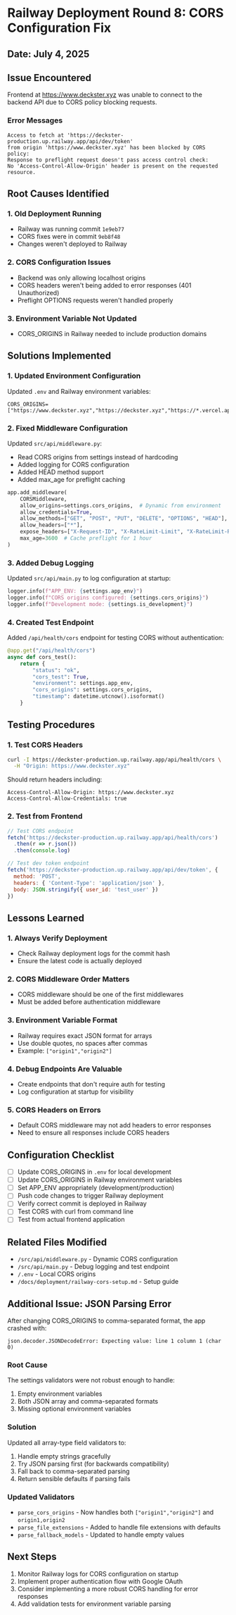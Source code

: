 # Railway Deployment Round 8: CORS Configuration Fix

## Date: July 4, 2025

## Issue Encountered
Frontend at https://www.deckster.xyz was unable to connect to the backend API due to CORS policy blocking requests.

### Error Messages
```
Access to fetch at 'https://deckster-production.up.railway.app/api/dev/token' 
from origin 'https://www.deckster.xyz' has been blocked by CORS policy: 
Response to preflight request doesn't pass access control check: 
No 'Access-Control-Allow-Origin' header is present on the requested resource.
```

## Root Causes Identified

### 1. Old Deployment Running
- Railway was running commit `1e9eb77` 
- CORS fixes were in commit `9eb8f48`
- Changes weren't deployed to Railway

### 2. CORS Configuration Issues
- Backend was only allowing localhost origins
- CORS headers weren't being added to error responses (401 Unauthorized)
- Preflight OPTIONS requests weren't handled properly

### 3. Environment Variable Not Updated
- CORS_ORIGINS in Railway needed to include production domains

## Solutions Implemented

### 1. Updated Environment Configuration
Updated `.env` and Railway environment variables:
```
CORS_ORIGINS=["https://www.deckster.xyz","https://deckster.xyz","https://*.vercel.app","http://localhost:3000","http://localhost:5173"]
```

### 2. Fixed Middleware Configuration
Updated `src/api/middleware.py`:
- Read CORS origins from settings instead of hardcoding
- Added logging for CORS configuration
- Added HEAD method support
- Added max_age for preflight caching

```python
app.add_middleware(
    CORSMiddleware,
    allow_origins=settings.cors_origins,  # Dynamic from environment
    allow_credentials=True,
    allow_methods=["GET", "POST", "PUT", "DELETE", "OPTIONS", "HEAD"],
    allow_headers=["*"],
    expose_headers=["X-Request-ID", "X-RateLimit-Limit", "X-RateLimit-Remaining"],
    max_age=3600  # Cache preflight for 1 hour
)
```

### 3. Added Debug Logging
Updated `src/api/main.py` to log configuration at startup:
```python
logger.info(f"APP_ENV: {settings.app_env}")
logger.info(f"CORS origins configured: {settings.cors_origins}")
logger.info(f"Development mode: {settings.is_development}")
```

### 4. Created Test Endpoint
Added `/api/health/cors` endpoint for testing CORS without authentication:
```python
@app.get("/api/health/cors")
async def cors_test():
    return {
        "status": "ok",
        "cors_test": True,
        "environment": settings.app_env,
        "cors_origins": settings.cors_origins,
        "timestamp": datetime.utcnow().isoformat()
    }
```

## Testing Procedures

### 1. Test CORS Headers
```bash
curl -I https://deckster-production.up.railway.app/api/health/cors \
  -H "Origin: https://www.deckster.xyz"
```

Should return headers including:
```
Access-Control-Allow-Origin: https://www.deckster.xyz
Access-Control-Allow-Credentials: true
```

### 2. Test from Frontend
```javascript
// Test CORS endpoint
fetch('https://deckster-production.up.railway.app/api/health/cors')
  .then(r => r.json())
  .then(console.log)

// Test dev token endpoint
fetch('https://deckster-production.up.railway.app/api/dev/token', {
  method: 'POST',
  headers: { 'Content-Type': 'application/json' },
  body: JSON.stringify({ user_id: 'test_user' })
})
```

## Lessons Learned

### 1. Always Verify Deployment
- Check Railway deployment logs for the commit hash
- Ensure the latest code is actually deployed

### 2. CORS Middleware Order Matters
- CORS middleware should be one of the first middlewares
- Must be added before authentication middleware

### 3. Environment Variable Format
- Railway requires exact JSON format for arrays
- Use double quotes, no spaces after commas
- Example: `["origin1","origin2"]`

### 4. Debug Endpoints Are Valuable
- Create endpoints that don't require auth for testing
- Log configuration at startup for visibility

### 5. CORS Headers on Errors
- Default CORS middleware may not add headers to error responses
- Need to ensure all responses include CORS headers

## Configuration Checklist

- [ ] Update CORS_ORIGINS in `.env` for local development
- [ ] Update CORS_ORIGINS in Railway environment variables
- [ ] Set APP_ENV appropriately (development/production)
- [ ] Push code changes to trigger Railway deployment
- [ ] Verify correct commit is deployed in Railway
- [ ] Test CORS with curl from command line
- [ ] Test from actual frontend application

## Related Files Modified
- `/src/api/middleware.py` - Dynamic CORS configuration
- `/src/api/main.py` - Debug logging and test endpoint
- `/.env` - Local CORS origins
- `/docs/deployment/railway-cors-setup.md` - Setup guide

## Additional Issue: JSON Parsing Error

After changing CORS_ORIGINS to comma-separated format, the app crashed with:
```
json.decoder.JSONDecodeError: Expecting value: line 1 column 1 (char 0)
```

### Root Cause
The settings validators were not robust enough to handle:
1. Empty environment variables
2. Both JSON array and comma-separated formats
3. Missing optional environment variables

### Solution
Updated all array-type field validators to:
1. Handle empty strings gracefully
2. Try JSON parsing first (for backwards compatibility)
3. Fall back to comma-separated parsing
4. Return sensible defaults if parsing fails

### Updated Validators
- `parse_cors_origins` - Now handles both `["origin1","origin2"]` and `origin1,origin2`
- `parse_file_extensions` - Added to handle file extensions with defaults
- `parse_fallback_models` - Updated to handle empty values

## Next Steps
1. Monitor Railway logs for CORS configuration on startup
2. Implement proper authentication flow with Google OAuth
3. Consider implementing a more robust CORS handling for error responses
4. Add validation tests for environment variable parsing